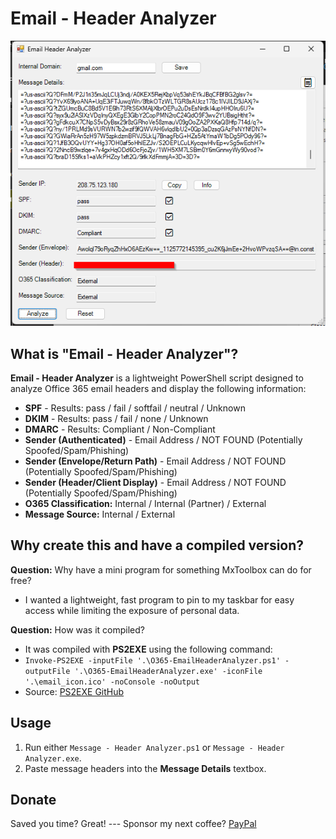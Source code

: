 # Email - Header Analyzer
<img src="https://github.com/AdminVin/EmailHeaderAnalyzer/blob/main/EmailHeaderAnalyzer-Screenshot.png?raw=true">

## What is "Email - Header Analyzer"?
**Email - Header Analyzer** is a lightweight PowerShell script designed to analyze Office 365 email headers and display the following information:
- **SPF** - Results: pass / fail / softfail / neutral / Unknown
- **DKIM** - Results: pass / fail / none / Unknown
- **DMARC** - Results: Compliant / Non-Compliant
- **Sender (Authenticated)** - Email Address / NOT FOUND (Potentially Spoofed/Spam/Phishing)
- **Sender (Envelope/Return Path)** - Email Address / NOT FOUND (Potentially Spoofed/Spam/Phishing)
- **Sender (Header/Client Display)** - Email Address / NOT FOUND (Potentially Spoofed/Spam/Phishing)
- **O365 Classification:** Internal / Internal (Partner) / External
- **Message Source:** Internal / External


## Why create this and have a compiled version?
**Question:** Why have a mini program for something MxToolbox can do for free?  
- I wanted a lightweight, fast program to pin to my taskbar for easy access while limiting the exposure of personal data.

**Question:** How was it compiled?  
- It was compiled with **PS2EXE** using the following command:  
- `Invoke-PS2EXE -inputFile '.\O365-EmailHeaderAnalyzer.ps1' -outputFile '.\O365-EmailHeaderAnalyzer.exe' -iconFile '.\email_icon.ico' -noConsole -noOutput` 
- Source: [PS2EXE GitHub](https://github.com/MScholtes/PS2EXE)

## Usage
1. Run either `Message - Header Analyzer.ps1` or `Message - Header Analyzer.exe`.
2. Paste message headers into the **Message Details** textbox.

## Donate
Saved you time? Great! --- Sponsor my next coffee? [PayPal](https://www.paypal.com/donate/?hosted_button_id=EZU78ZANFT24C)